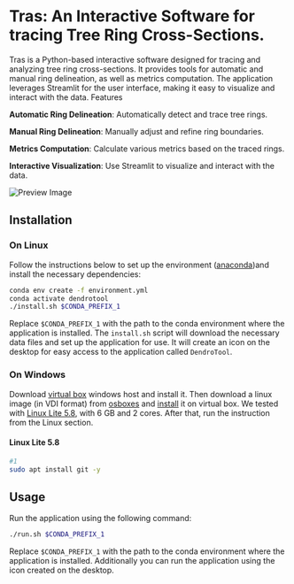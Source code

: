 # Tras: An Interactive Software for tracing Tree Ring Cross-Sections.
Tras is a Python-based interactive software designed for tracing and analyzing tree ring cross-sections. It provides tools for automatic and manual ring delineation, as well as metrics computation. The application leverages Streamlit for the user interface, making it easy to visualize and interact with the data.
Features

**Automatic Ring Delineation**: Automatically detect and trace tree rings.

**Manual Ring Delineation**: Manually adjust and refine ring boundaries.

**Metrics Computation**: Calculate various metrics based on the traced rings.

**Interactive Visualization**: Use Streamlit to visualize and interact with the data.

![Preview Image](assets/preview.png)
## Installation
### On Linux
Follow the instructions below to set up the environment ([anaconda](https://anaconda.com))and install the necessary dependencies:
```bash 
conda env create -f environment.yml
conda activate dendrotool
./install.sh $CONDA_PREFIX_1
```
Replace `$CONDA_PREFIX_1` with the path to the conda environment where
the application is installed. 
The `install.sh` script will download the necessary data files and set up the application for use. It will create an icon on the desktop for easy access to the application called `DendroTool`.
### On Windows
Download [virtual box](https://www.virtualbox.org/wiki/Downloads) windows 
host and install it. 
Then download a linux image (in VDI format) from [osboxes](https://www.osboxes.org/ubuntu/) and [install](https://www.makeuseof.com/how-to-import-vdi-file-into-virtualbox/) it on virtual box. 
We tested with [Linux Lite 5.8](https://www.osboxes.org/linux-lite/#linux-lite-5-8-vbox), 
with 6 GB and 2 cores. After that, run the instruction from the Linux section.

#### Linux Lite 5.8
```bash
#1
sudo apt install git -y
```
## Usage
Run the application using the following command:
```bash
./run.sh $CONDA_PREFIX_1
```
Replace `$CONDA_PREFIX_1` with the path to the conda environment where the application is installed. Additionally you can run the application using the icon created on the desktop.



